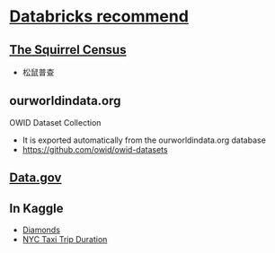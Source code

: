 
# [Databricks recommend](https://docs.databricks.com/en/discover/databricks-datasets.html#third-party-sample-datasets-in-csv-format)
## [The Squirrel Census](https://www.thesquirrelcensus.com/data)
- 松鼠普查
## ourworldindata.org
OWID Dataset Collection
- It is exported automatically from the ourworldindata.org database
- https://github.com/owid/owid-datasets
## [Data.gov](https://catalog.data.gov/dataset/?res_format=CSV)

## In Kaggle
- [Diamonds](https://www.kaggle.com/datasets/shivam2503/diamonds)
- [NYC Taxi Trip Duration](https://www.kaggle.com/c/nyc-taxi-trip-duration)


